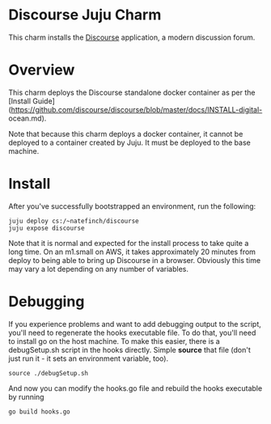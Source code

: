 Discourse Juju Charm
===============

This charm installs the [Discourse](http://discourse.org) application, a modern
discussion forum.

# Overview

This charm deploys the Discourse standalone docker container as per the [Install
Guide](https://github.com/discourse/discourse/blob/master/docs/INSTALL-digital-
ocean.md).

Note that because this charm deploys a docker container, it cannot be deployed
to a container created by Juju.  It must be deployed to the base machine.

# Install

After you've successfully bootstrapped an environment, run the following:

    juju deploy cs:/~natefinch/discourse
    juju expose discourse

Note that it is normal and expected for the install process to take quite a long
time.  On an m1.small on AWS, it takes approximately 20 minutes from deploy to
being able to bring up Discourse in a browser.  Obviously this time may vary a
lot depending on any number of variables.

# Debugging

If you experience problems and want to add debugging output to the script,
you'll need to regenerate the hooks executable file.  To do that, you'll need to
install go on the host machine.  To make this easier, there is a debugSetup.sh
script in the hooks directly.  Simple **source** that file (don't just run it -
it sets an environment variable, too).

	source ./debugSetup.sh

And now you can modify the hooks.go file and rebuild the hooks executable by
running

    go build hooks.go


    
